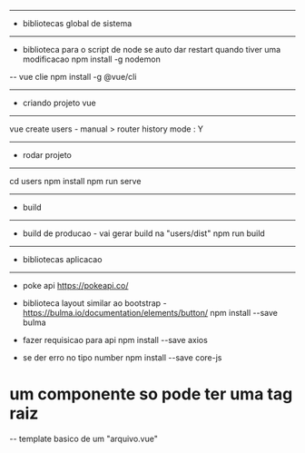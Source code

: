 --- ---------------------------------------------------
- bibliotecas global de sistema
--- ---------------------------------------------------
- biblioteca para o script de node se auto dar restart quando tiver uma modificacao
 npm install -g nodemon 
  
 -- vue clie
 npm install -g @vue/cli
 
 --- ---------------------------------------------------
 - criando projeto vue
 --- ---------------------------------------------------
vue create users
    - manual > router
    history mode : Y

 --- ---------------------------------------------------
 - rodar projeto
 --- ---------------------------------------------------
cd users
npm install
npm run serve


 --- ---------------------------------------------------
 - build
 --- ---------------------------------------------------
- build de producao - vai gerar build na "users/dist"
npm run build



 --- ---------------------------------------------------
 - bibliotecas aplicacao
 --- ---------------------------------------------------

- poke api  https://pokeapi.co/
- biblioteca layout similar ao bootstrap - https://bulma.io/documentation/elements/button/ 
npm install --save bulma
 
- fazer requisicao para api
npm install --save axios
 
- se der erro no tipo number
 npm install --save core-js

 


# um componente so pode ter uma tag raiz

-- template basico de um "arquivo.vue"
<template>
    <div>
        
    </div>
</template>

<script>
    export default {
        
    }
</script>

<style>
    
</style>